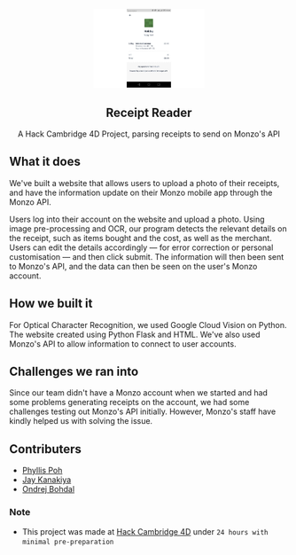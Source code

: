 <p align="center">
  <a href="" rel="noopener">
 <img width=200px src="./image.jpg" style=></a>
</p>
<h2 align="center">Receipt Reader</h2>
<p align="center">A Hack Cambridge 4D Project, parsing receipts to send on Monzo's API</p>


## What it does
We've built a website that allows users to upload a photo of their receipts, and have the information update on their Monzo mobile app through the Monzo API.

Users log into their account on the website and upload a photo. Using image pre-processing and OCR, our program detects the relevant details on the receipt, such as items bought and the cost, as well as the merchant. Users can edit the details accordingly — for error correction or personal customisation — and then click submit. The information will then been sent to Monzo's API, and the data can then be seen on the user's Monzo account.

## How we built it
For Optical Character Recognition, we used Google Cloud Vision on Python. The website created using Python Flask and HTML. We've also used Monzo's API to allow information to connect to user accounts.

## Challenges we ran into
Since our team didn't have a Monzo account when we started and had some problems generating receipts on the account, we had some challenges testing out Monzo's API initially. However, Monzo's staff have kindly helped us with solving the issue.

## Contributers
- [Phyllis Poh](https://github.com/phypoh)
- [Jay Kanakiya](https://github.com/JayKanakiya)
- [Ondrej Bohdal](https://github.com/ondrejbohdal)

### Note
- This project was made at [Hack Cambridge 4D](https://www.hackcambridge.com/) under `24 hours with minimal pre-preparation`
